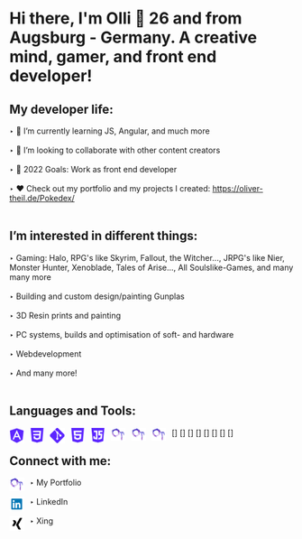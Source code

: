 # Hi there, I'm Olli 👋 26 and from Augsburg - Germany. A creative mind, gamer, and front end developer!

## My developer life:

‣ 🌱 I’m currently learning JS, Angular, and much more <br /><br />
‣ 👯 I’m looking to collaborate with other content creators <br /><br />
‣ 🥅 2022 Goals: Work as front end developer <br /><br />
‣ ❤️ Check out my portfolio and my projects I created: https://oliver-theil.de/Pokedex/ <br /><br />

## I’m interested in different things:

‣ Gaming: Halo, RPG's like Skyrim, Fallout, the Witcher..., JRPG's like Nier, Monster Hunter, Xenoblade, Tales of Arise..., All Soulslike-Games, and many     many more <br /><br />
‣ Building and custom design/painting Gunplas <br /><br />
‣ 3D Resin prints and painting <br /><br />
‣ PC systems, builds and optimisation of soft- and hardware <br /><br />
‣ Webdevelopment <br /><br />
‣ And many more! <br /><br />

## Languages and Tools:

[<img align="left" alt="CSS3" width="26px" src="https://github.com/OliverTheil/portfolio/blob/main/OliverTheil.de/src/assets/icons/angularLogo.png" style="padding-right:10px;"/>] 
[<img align="left" alt="CSS3" width="26px" src="https://github.com/OliverTheil/portfolio/blob/main/OliverTheil.de/src/assets/icons/cssLogo.png" style="padding-right:10px;"/>] 
[<img align="left" alt="CSS3" width="26px" src="https://github.com/OliverTheil/portfolio/blob/main/OliverTheil.de/src/assets/icons/gitLogo.png" style="padding-right:10px;"/>] 
[<img align="left" alt="CSS3" width="26px" src="https://github.com/OliverTheil/portfolio/blob/main/OliverTheil.de/src/assets/icons/htmlLogo.png" style="padding-right:10px;"/>] 
[<img align="left" alt="CSS3" width="26px" src="https://github.com/OliverTheil/portfolio/blob/main/OliverTheil.de/src/assets/icons/jsLogo.png" style="padding-right:10px;"/>]
[<img align="left" alt="CSS3" width="26px" src="https://github.com/OliverTheil/portfolio/blob/main/OliverTheil.de/src/assets/logos/portfoliologo.png" style="padding-right:10px;"/>] 
[<img align="left" alt="CSS3" width="26px" src="https://github.com/OliverTheil/portfolio/blob/main/OliverTheil.de/src/assets/logos/portfoliologo.png" style="padding-right:10px;"/>] 
[<img align="left" alt="CSS3" width="26px" src="https://github.com/OliverTheil/portfolio/blob/main/OliverTheil.de/src/assets/logos/portfoliologo.png" style="padding-right:10px;"/>] 

## Connect with me:

‣ My Portfolio [<img align="left" alt="CSS3" width="26px" src="https://github.com/OliverTheil/portfolio/blob/main/OliverTheil.de/src/assets/logos/portfoliologo.png" style="padding-right:10px;"/>](https://oliver-theil.de/Pokedex/) <br /><br />
‣ LinkedIn[<img align="left" alt="CSS3" width="26px" src="https://github.com/OliverTheil/portfolio/blob/main/OliverTheil.de/src/assets/icons/LinkedIn%201.png" style="padding-right:10px;"/>](https://oliver-theil.de/Pokedex/) <br /><br />
‣ Xing[<img align="left" alt="CSS3" width="26px" src="https://github.com/OliverTheil/portfolio/blob/main/OliverTheil.de/src/assets/icons/xing-fill.png" style="padding-right:10px;"/>](https://oliver-theil.de/Pokedex/) <br /><br />



